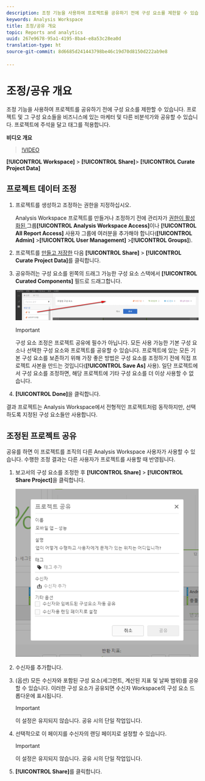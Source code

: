 ```yaml
---
description: 조정 기능을 사용하여 프로젝트를 공유하기 전에 구성 요소를 제한할 수 있습니다. 프로젝트 및 그 구성 요소들을 비즈니스에 있는 마케터 및 다른 비분석가와 공유할 수 있습니다. 프로젝트에 주석을 달고 태그를 적용합니다.
keywords: Analysis Workspace
title: 조정/공유 개요
topic: Reports and analytics
uuid: 267e9678-95a1-4195-8ba4-e8a53c28ea0d
translation-type: ht
source-git-commit: 8d6685d241443798be46c19d70d8150d222ab9e8

---
```



# 조정/공유 개요

조정 기능을 사용하여 프로젝트를 공유하기 전에 구성 요소를 제한할 수 있습니다. 프로젝트 및 그 구성 요소들을 비즈니스에 있는 마케터 및 다른 비분석가와 공유할 수 있습니다. 프로젝트에 주석을 달고 태그를 적용합니다.

**비디오 개요**

>[!VIDEO](https://www.youtube.com/watch?v=LJJRskdmlOg&amp;index=79&amp;t=0s&amp;list=PL2tCx83mn7GuNnQdYGOtlyCu0V5mEZ8sS)

**[!UICONTROL Workspace]** > **[!UICONTROL Share]**> **[!UICONTROL Curate Project Data]**

## 프로젝트 데이터 조정

1. 프로젝트를 생성하고 조정하는 권한을 지정하십시오.

   Analysis Workspace 프로젝트를 만들거나 조정하기 전에 관리자가 [ 권한이 활성화된 ](https://docs.adobe.com/content/help/ko-KR/analytics/admin/user-product-management/user-groups/groups.html)그룹&#x200B;**[!UICONTROL Analysis Workspace Access]**&#x200B;이나 **[!UICONTROL All Report Access]** 사용자 그룹에 여러분을 추가해야 합니다(**[!UICONTROL Admin]** >**[!UICONTROL User Management]** >**[!UICONTROL Groups]**).

1. 프로젝트를 [만들고 저장한](/help/analyze/analysis-workspace/build-workspace-project/t-freeform-project.md) 다음 **[!UICONTROL Share]** > **[!UICONTROL Curate Project Data]**&#x200B;를 클릭합니다.
1. 공유하려는 구성 요소를 왼쪽의 드래그 가능한 구성 요소 스택에서 **[!UICONTROL Curated Components]** 필드로 드래그합니다.

   ![](assets/curated-components.png)

   >[!IMPORTANT]
   >
   >구성 요소 조정은 프로젝트 공유에 필수가 아닙니다. 모든 사용 가능한 기본 구성 요소나 선택한 구성 요소와 프로젝트를 공유할 수 있습니다. 프로젝트에 있는 모든 기본 구성 요소를 보존하기 위해 가장 좋은 방법은 구성 요소를 조정하기 전에 직접 프로젝트 사본을 만드는 것입니다(**[!UICONTROL Save As]** 사용). 일단 프로젝트에서 구성 요소를 조정하면, 해당 프로젝트에 기타 구성 요소를 더 이상 사용할 수 없습니다.

1. **[!UICONTROL Done]**&#x200B;을 클릭합니다.

결과 프로젝트는 Analysis Workspace에서 전형적인 프로젝트처럼 동작하지만, 선택하도록 지정된 구성 요소들만 사용합니다.

## 조정된 프로젝트 공유

공유를 하면 이 프로젝트를 조직의 다른 Analysis Workspace 사용자가 사용할 수 있습니다. 수행한 조정 결과는 다른 사용자가 프로젝트를 사용할 때 반영됩니다.

1. 보고서의 구성 요소를 조정한 후 **[!UICONTROL Share]** > **[!UICONTROL Share Project]**&#x200B;을 클릭합니다.

   ![](assets/share_component.png)

1. 수신자를 추가합니다.
1. (옵션) 모든 수신자와 포함된 구성 요소(세그먼트, 계산된 지표 및 날짜 범위)를 공유할 수 있습니다. 이러한 구성 요소가 공유되면 수신자 Workspace의 구성 요소 드롭다운에 표시됩니다.

   >[!IMPORTANT]
   >
   >이 설정은 유지되지 않습니다. 공유 시의 단일 작업입니다.

1. 선택적으로 이 페이지를 수신자의 랜딩 페이지로 설정할 수 있습니다.

   >[!IMPORTANT]
   >
   >이 설정은 유지되지 않습니다. 공유 시의 단일 작업입니다.

1. **[!UICONTROL Share]**&#x200B;를 클릭합니다.

<!-- 

<p> <b>Annotate and tag a project</b> </p> 
<p>An alternative way to collaborate on a project is to use the Information panel. This panel will be re-introduced in an upcoming release. </p> 
<p> </p> 
<ul id="ul_EFD045FD9F3B4BF8A70637B00EE0BC9C"> 
 <li id="li_EC6C5EAF9C234E76BDA7FF0226B82083">Tag reports for sharing. </li> 
 <li id="li_CF6A438C55F847F8890F8CB674CAA4F7">Specify the recipient (filter by permission group or user name), the storage folder. In-product notifications let users know that they have a shared report waiting. </li> 
 <li id="li_C8E088DA43024277908705CB0F3A142A">Write messages or report descriptions for recipients. </li> 
 <li id="li_342EB4758C344B859757E23691068FA3"> Select the dimensions, metrics, and segments to recommend to a non-analyst colleague, who can view the report you are curating and sharing. Curating the component gives the recipient access to those components, based on their permission settings. </li> 
 <li id="li_6487500F9315481599B7F3897998879F"> Add suggested items to a previously configured report. These new items exist as recommended selectable options. </li> 
</ul>

 -->

